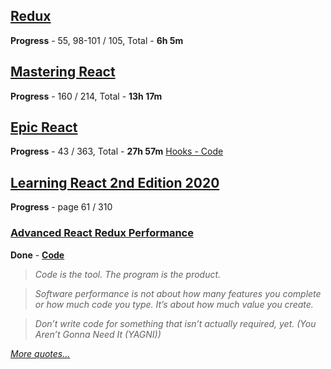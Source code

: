 
## [Redux](https://coursehunter.net/course/prodvinutyy-redux-codewithmosh)

**Progress** - 55, 98-101 / 105, Total - **6h 5m**

## [Mastering React](https://coursehunters.net/course/mastering-react-mosh-hamedani)

**Progress** - 160 / 214, Total - **13h 17m**

## [Epic React](https://coursehunter.net/course/epicheskiy-react)

**Progress** - 43 / 363, Total - **27h 57m** [Hooks - Code](https://github.com/stepanenko/react-hooks-epic)

## [Learning React 2nd Edition 2020](https://github.com/stepanenko/javascript-info/tree/master/Eve%20Porcello/Learning%20React%20-%20Book)

**Progress** - page 61 / 310

### [Advanced React Redux Performance](https://www.youtube.com/watch?v=7pO3563Qi1Y)

**Done** - [**Code**](https://github.com/joshribakoff/redux-10000-todos)

> _Code is the tool. The program is the product._

> _Software performance is not about how many features you complete or how much code you type. It’s about how much value you create._

> _Don’t write code for something that isn’t actually required, yet. (You Aren’t Gonna Need It (YAGNI))_

_[More quotes...](https://github.com/stepanenko/stepanenko/blob/master/quotes.md)_
